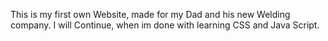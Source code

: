 This is my first own Website, made for my Dad and his new Welding company. 
I will Continue, when im done with learning CSS and Java Script. 
